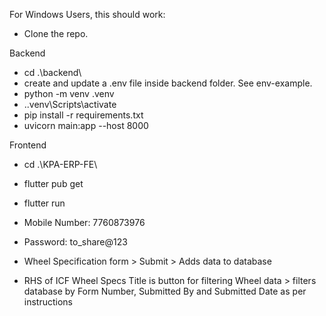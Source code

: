 For Windows Users, this should work:
- Clone the repo.

Backend
- cd .\backend\
- create and update a .env file inside backend folder. See env-example. 
- python -m venv .venv
- .\.venv\Scripts\activate
- pip install -r requirements.txt
- uvicorn main:app --host 8000

Frontend
- cd .\KPA-ERP-FE\
- flutter pub get
- flutter run
- Mobile Number: 7760873976
- Password: to_share@123

- Wheel Specification form > Submit > Adds data to database
- RHS of ICF Wheel Specs Title is button for filtering Wheel data > filters database by Form Number, Submitted By and Submitted Date as per instructions
